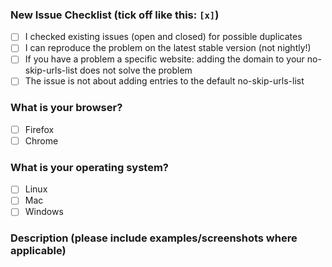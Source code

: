 ### New Issue Checklist (tick off like this: `[x]`)

- [ ] I checked existing issues (open and closed) for possible duplicates
- [ ] I can reproduce the problem on the latest stable version (not nightly!)
- [ ] If you have a problem a specific website: adding the domain to your no-skip-urls-list does not solve the problem
- [ ] The issue is not about adding entries to the default no-skip-urls-list

### What is your browser?

- [ ] Firefox
- [ ] Chrome

### What is your operating system?

- [ ] Linux
- [ ] Mac
- [ ] Windows

### Description (please include examples/screenshots where applicable)


